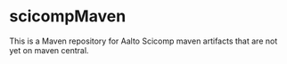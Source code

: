 # scicompMaven

This is a Maven repository for Aalto Scicomp maven artifacts that are not yet on maven central.
